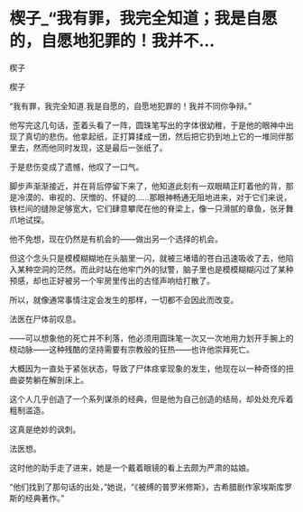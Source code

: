 # 楔子_“我有罪，我完全知道；我是自愿的，自愿地犯罪的！我并不...

楔子

楔子

“我有罪，我完全知道.我是自愿的，自愿地犯罪的！我并不同你争辩。”

他写完这几句话，歪着头看了一阵，圆珠笔写出的字体很幼稚，于是他的眼神中出现了真切的悲伤。他拿起纸，正打算揉成一团，然后把它扔到地上它的一堆同伴那里去，然而他同时发现，这是最后一张纸了。

于是悲伤变成了遗憾，他叹了一口气。

脚步声渐渐接近，并在背后停留下来了，他知道此刻有一双眼睛正盯着他的背，那是冷漠的、审视的、厌憎的、怀疑的……那眼神畅通无阻地进来，对于它们来说，铁栏间的缝隙足够宽大，它们肆意攀爬在他的脊梁上，像一只滑腻的章鱼，张牙舞爪地试探。

他不免想，现在仍然是有机会的——做出另一个选择的机会。

但这个念头只是模模糊糊地在头脑里一闪，就被三堵墙的苍白迅速吸收了去，他陷入某种空洞的茫然。而此时站在他牢门外的狱警，脑子里也是模模糊糊闪过了某种预感，却也正好被另一个牢房里传出的古怪声响给打散了。

所以，就像通常事情注定会发生的那样，一切都不会因此而改变。

法医在尸体前叹息。

——可以想象他的死亡并不利落，他必须用圆珠笔一次又一次地用力划开手腕上的桡动脉——这种残酷的坚持需要有宗教般的狂热——也许他崇拜死亡。

大概因为一直处于紧张状态，导致了尸体痉挛现象的发生，他现在以一种奇怪的扭曲姿势躺在解剖床上。

这个人几乎创造了一个系列谋杀的经典，但是他为自己创造的结局，却处处充斥着粗制滥造。

这真是绝妙的讽刺。

法医想。

这时他的助手走了进来，她是一个戴着眼镜的看上去颇为严肃的姑娘。

“他们找到了那句话的出处，”她说，“《被缚的普罗米修斯》，古希腊剧作家埃斯库罗斯的经典著作。”